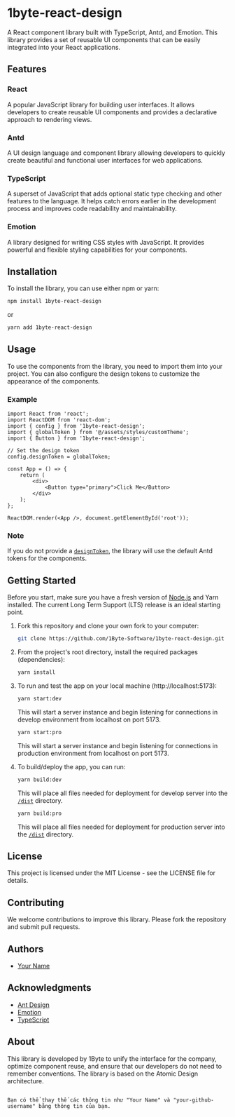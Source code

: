 # 1byte-react-design

A React component library built with TypeScript, Antd, and Emotion. This library provides a set of reusable UI components that can be easily integrated into your React applications.

## Features

### React

A popular JavaScript library for building user interfaces. It allows developers to create reusable UI components and provides a declarative approach to rendering views.

### Antd

A UI design language and component library allowing developers to quickly create beautiful and functional user interfaces for web applications.

### TypeScript

A superset of JavaScript that adds optional static type checking and other features to the language. It helps catch errors earlier in the development process and improves code readability and maintainability.

### Emotion

A library designed for writing CSS styles with JavaScript. It provides powerful and flexible styling capabilities for your components.

## Installation

To install the library, you can use either npm or yarn:

```sh
npm install 1byte-react-design
```

or

```sh
yarn add 1byte-react-design
```

## Usage

To use the components from the library, you need to import them into your project. You can also configure the design tokens to customize the appearance of the components.

### Example

```tsx
import React from 'react';
import ReactDOM from 'react-dom';
import { config } from '1byte-react-design';
import { globalToken } from '@/assets/styles/customTheme';
import { Button } from '1byte-react-design';

// Set the design token
config.designToken = globalToken;

const App = () => {
    return (
        <div>
            <Button type="primary">Click Me</Button>
        </div>
    );
};

ReactDOM.render(<App />, document.getElementById('root'));
```

### Note

If you do not provide a [`designToken`](command:_github.copilot.openSymbolFromReferences?%5B%22%22%2C%5B%7B%22uri%22%3A%7B%22scheme%22%3A%22file%22%2C%22authority%22%3A%22%22%2C%22path%22%3A%22%2FUsers%2Fkenneth_wise%2FWorkspace%2F1ByteSoftware%2FLibrary%2F1byte%3Areact-design%2Fsrc%2Findex.tsx%22%2C%22query%22%3A%22%22%2C%22fragment%22%3A%22%22%7D%2C%22pos%22%3A%7B%22line%22%3A4%2C%22character%22%3A4%7D%7D%2C%7B%22uri%22%3A%7B%22scheme%22%3A%22file%22%2C%22authority%22%3A%22%22%2C%22path%22%3A%22%2FUsers%2Fkenneth_wise%2FWorkspace%2F1ByteSoftware%2FLibrary%2F1byte%3Areact-design%2FREADME.md%22%2C%22query%22%3A%22%22%2C%22fragment%22%3A%22%22%7D%2C%22pos%22%3A%7B%22line%22%3A72%2C%22character%22%3A26%7D%7D%2C%7B%22uri%22%3A%7B%22scheme%22%3A%22file%22%2C%22authority%22%3A%22%22%2C%22path%22%3A%22%2FUsers%2Fkenneth_wise%2FWorkspace%2F1ByteSoftware%2FLibrary%2F1byte%3Areact-design%2FREADME.md%22%2C%22query%22%3A%22%22%2C%22fragment%22%3A%22%22%7D%2C%22pos%22%3A%7B%22line%22%3A57%2C%22character%22%3A7%7D%7D%5D%2C%22cd97981e-fe0d-41e4-b8a7-f07d20b5fc41%22%5D "Go to definition"), the library will use the default Antd tokens for the components.

## Getting Started

Before you start, make sure you have a fresh version of [Node.js](https://nodejs.org/en/) and Yarn installed. The current Long Term Support (LTS) release is an ideal starting point.

1. Fork this repository and clone your own fork to your computer:

    ```sh
    git clone https://github.com/1Byte-Software/1byte-react-design.git
    ```

2. From the project's root directory, install the required packages (dependencies):

    ```sh
    yarn install
    ```

3. To run and test the app on your local machine (http://localhost:5173):

    ```sh
    yarn start:dev
    ```

    This will start a server instance and begin listening for connections in develop environment from localhost on port 5173.

    ```sh
    yarn start:pro
    ```

    This will start a server instance and begin listening for connections in production environment from localhost on port 5173.

4. To build/deploy the app, you can run:

    ```sh
    yarn build:dev
    ```

    This will place all files needed for deployment for develop server into the [`/dist`](command:_github.copilot.openRelativePath?%5B%7B%22scheme%22%3A%22file%22%2C%22authority%22%3A%22%22%2C%22path%22%3A%22%2FUsers%2Fkenneth_wise%2FWorkspace%2F1ByteSoftware%2FLibrary%2F1byte%3Areact-design%2Fdist%22%2C%22query%22%3A%22%22%2C%22fragment%22%3A%22%22%7D%2C%22cd97981e-fe0d-41e4-b8a7-f07d20b5fc41%22%5D "/Users/kenneth_wise/Workspace/1ByteSoftware/Library/1byte:react-design/dist") directory.

    ```sh
    yarn build:pro
    ```

    This will place all files needed for deployment for production server into the [`/dist`](command:_github.copilot.openRelativePath?%5B%7B%22scheme%22%3A%22file%22%2C%22authority%22%3A%22%22%2C%22path%22%3A%22%2FUsers%2Fkenneth_wise%2FWorkspace%2F1ByteSoftware%2FLibrary%2F1byte%3Areact-design%2Fdist%22%2C%22query%22%3A%22%22%2C%22fragment%22%3A%22%22%7D%2C%22cd97981e-fe0d-41e4-b8a7-f07d20b5fc41%22%5D "/Users/kenneth_wise/Workspace/1ByteSoftware/Library/1byte:react-design/dist") directory.

## License

This project is licensed under the MIT License - see the LICENSE file for details.

## Contributing

We welcome contributions to improve this library. Please fork the repository and submit pull requests.

## Authors

- [Your Name](https://github.com/your-github-username)

## Acknowledgments

- [Ant Design](https://ant.design/)
- [Emotion](https://emotion.sh/docs/introduction)
- [TypeScript](https://www.typescriptlang.org/)

## About

This library is developed by 1Byte to unify the interface for the company, optimize component reuse, and ensure that our developers do not need to remember conventions. The library is based on the Atomic Design architecture.
```

Bạn có thể thay thế các thông tin như "Your Name" và "your-github-username" bằng thông tin của bạn.